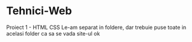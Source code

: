 # Tehnici-Web
Proiect 1 - HTML CSS
Le-am separat in foldere, dar trebuie puse toate in acelasi folder ca sa se vada site-ul ok
